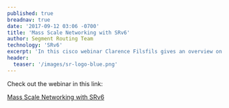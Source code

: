 ```yaml
---
published: true
breadnav: true
date: '2017-09-12 03:06 -0700'
title: 'Mass Scale Networking with SRv6'
author: Segment Routing Team
technology: 'SRv6'
excerpt: 'In this cisco webinar Clarence Filsfils gives an overview on how Segment Routing for IPv6 helps Mass Scale Networking.'
header:
  teaser: '/images/sr-logo-blue.png'
---    
```

Check out the webinar in this link:

[Mass Scale Networking with SRv6](https://events-cisco.webex.com/ec3200/eventcenter/recording/recordAction.do?theAction=poprecord&siteurl=events-cisco&entappname=url3200&internalRecordTicket=4832534b00000004e1267fc7f4de66c50554e9c1cc0002c9677fa13ac22d8026576ae3e9dc939add&dtid=oemzzz000504&renewticket=0&isurlact=true&format=short&rnd=8940931556&RCID=1c343671418d4cbdbb8776593debf08a&oid=wbrsr001674&rID=111247807&needFilter=false&recordID=111247807&apiname=lsr.php&AT=pb&ccid=cc000378&ecid=4150&actappname=ec3200&&SP=EC&entactname=%2FnbrRecordingURL.do&actname=%2Feventcenter%2Fframe%2Fg.do)
